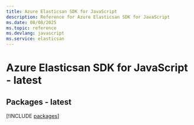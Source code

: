 ```yaml
---
title: Azure Elasticsan SDK for JavaScript
description: Reference for Azure Elasticsan SDK for JavaScript
ms.date: 08/08/2025
ms.topic: reference
ms.devlang: javascript
ms.service: elasticsan
---
```

# Azure Elasticsan SDK for JavaScript - latest
## Packages - latest
[!INCLUDE [packages](elasticsan-index.md)]
